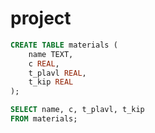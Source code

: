 # project
```sql
CREATE TABLE materials (
	name TEXT,
	c REAL,
	t_plavl REAL,
	t_kip REAL
);
```

```sql
SELECT name, c, t_plavl, t_kip
FROM materials;
```
